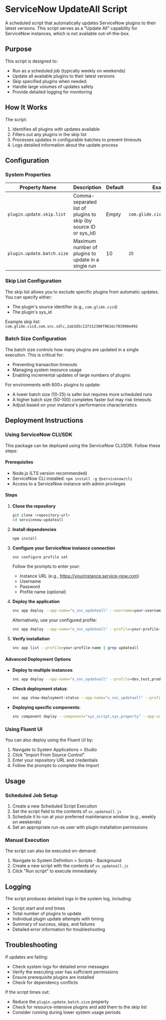 # ServiceNow UpdateAll Script

A scheduled script that automatically updates ServiceNow plugins to their latest versions. This script serves as a "Update All" capability for ServiceNow instances, which is not available out-of-the-box.

## Purpose

This script is designed to:
- Run as a scheduled job (typically weekly on weekends)
- Update all available plugins to their latest versions
- Skip specified plugins when needed
- Handle large volumes of updates safely
- Provide detailed logging for monitoring

## How It Works

The script:
1. Identifies all plugins with updates available
2. Filters out any plugins in the skip list
3. Processes updates in configurable batches to prevent timeouts
4. Logs detailed information about the update process

## Configuration

### System Properties

| Property Name | Description | Default | Example |
|---------------|-------------|---------|---------|
| `plugin.update.skip.list` | Comma-separated list of plugins to skip (by source ID or sys_id) | Empty | `com.glide.cicd,com.snc.sdlc` |
| `plugin.update.batch.size` | Maximum number of plugins to update in a single run | 10 | `25` |

### Skip List Configuration

The skip list allows you to exclude specific plugins from automatic updates. You can specify either:
- The plugin's source identifier (e.g., `com.glide.cicd`)
- The plugin's sys_id

Example skip list: `com.glide.cicd,com.snc.sdlc,2ab3d5c137312300f063dcf03990e992`

### Batch Size Configuration

The batch size controls how many plugins are updated in a single execution. This is critical for:
- Preventing transaction timeouts
- Managing system resource usage
- Enabling incremental updates of large numbers of plugins

For environments with 600+ plugins to update:
- A lower batch size (10-25) is safer but requires more scheduled runs
- A higher batch size (50-100) completes faster but may risk timeouts
- Adjust based on your instance's performance characteristics

## Deployment Instructions

### Using ServiceNow CLI/SDK

This package can be deployed using the ServiceNow CLI/SDK. Follow these steps:

#### Prerequisites
- Node.js (LTS version recommended)
- ServiceNow CLI installed: `npm install -g @servicenow/cli`
- Access to a ServiceNow instance with admin privileges

#### Steps

1. **Clone the repository**
   ```bash
   git clone <repository-url>
   cd servicenow-updateall
   ```

2. **Install dependencies**
   ```bash
   npm install
   ```

3. **Configure your ServiceNow instance connection**
   ```bash
   snc configure profile set
   ```
   Follow the prompts to enter your:
   - Instance URL (e.g., https://yourinstance.service-now.com)
   - Username
   - Password
   - Profile name (optional)

4. **Deploy the application**
   ```bash
   snc app deploy --app-name="x_snc_updateall" --username=your-username --password=your-password --url=https://your-instance.service-now.com
   ```
   
   Alternatively, use your configured profile:
   ```bash
   snc app deploy --app-name="x_snc_updateall" --profile=your-profile-name
   ```

5. **Verify installation**
   ```bash
   snc app list --profile=your-profile-name | grep updateall
   ```

#### Advanced Deployment Options

- **Deploy to multiple instances**:
  ```bash
  snc app deploy --app-name="x_snc_updateall" --profile=dev,test,prod
  ```

- **Check deployment status**:
  ```bash
  snc app show-deployment-status --app-name="x_snc_updateall" --profile=your-profile
  ```

- **Deploying specific components**:
  ```bash
  snc component deploy --component="sys_script,sys_property" --app-scope="x_snc_updateall" --profile=your-profile
  ```

### Using Fluent UI

You can also deploy using the Fluent UI by:
1. Navigate to System Applications > Studio
2. Click "Import From Source Control"
3. Enter your repository URL and credentials
4. Follow the prompts to complete the import

## Usage

### Scheduled Job Setup

1. Create a new Scheduled Script Execution
2. Set the script field to the contents of `sn_updateall.js`
3. Schedule it to run at your preferred maintenance window (e.g., weekly on weekends)
4. Set an appropriate run-as user with plugin installation permissions

### Manual Execution

The script can also be executed on-demand:
1. Navigate to System Definition > Scripts - Background
2. Create a new script with the contents of `sn_updateall.js`
3. Click "Run script" to execute immediately

## Logging

The script produces detailed logs in the system log, including:
- Script start and end times
- Total number of plugins to update
- Individual plugin update attempts with timing
- Summary of success, skips, and failures
- Detailed error information for troubleshooting

## Troubleshooting

If updates are failing:
- Check system logs for detailed error messages
- Verify the executing user has sufficient permissions
- Ensure prerequisite plugins are installed
- Check for dependency conflicts

If the script times out:
- Reduce the `plugin.update.batch.size` property
- Check for resource-intensive plugins and add them to the skip list
- Consider running during lower system usage periods 